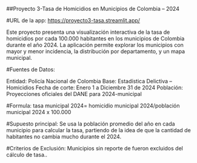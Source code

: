 
##Proyecto 3-Tasa de Homicidios en Municipios de Colombia – 2024

#URL de la app:
https://proyecto3-tasa.streamlit.app/


Este proyecto presenta una visualización interactiva de la tasa de homicidios por cada 100.000 habitantes en los municipios de Colombia durante el año 2024. La aplicación permite explorar los municipios con mayor y menor incidencia, la distribución por departamento, y un mapa municipal.

#Fuentes de Datos:

Entidad: Policía Nacional de Colombia
Base: Estadística Delictiva – Homicidios
Fecha de corte: Enero 1 a Diciembre 31 de 2024
Población: Proyecciones oficiales del DANE para 2024-municipal


#Formula:
tasa municipal 2024= homicidio municipal 2024/población municipal 2024 x 100.000

#Supuesto principal:
Se usa la población promedio del año en cada municipio para calcular la tasa, partiendo de la idea de que la cantidad de habitantes no cambia mucho durante el 2024.

#Criterios de Exclusión:
Municipios sin reporte de fueron excluidos del cálculo de tasa..
